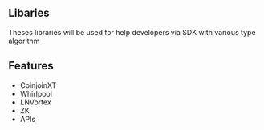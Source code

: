 ## Libaries

Theses libraries will be used for help developers via SDK with various type algorithm

## Features

- CoinjoinXT
- Whirlpool
- LNVortex
- ZK
- APIs
